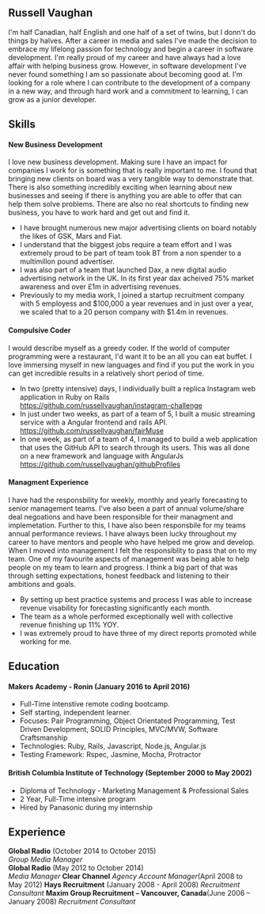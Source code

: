 ## Russell Vaughan

I'm half Canadian, half English and one half of a set of twins, but I donn't do things by halves. After a career in media and sales I've made the decision to embrace my lifelong passion for technology and begin a career in software development. I'm really proud of my career and have always had a love affair with helping business grow. However, in software development I've never found something I am so passionate about becoming good at. I'm looking for a role where I can contribute to the development of a company in a new way, and through hard work and a commitment to learning, I can grow as a junior developer.

## Skills

#### New Business Development

I love new business development. Making sure I have an impact for companies I work for is something that is really important to me. I found that bringing new clients on board was a very tangible way to demonstrate that. There is also something incredibly exciting 
when learning about new businesses and seeing if there is anything you are able to offer that can help them solve problems. There are also no real shortcuts to finding new business, you have to work hard and get out and find it.

- I have brought numerous new major advertising clients on board notably the likes of GSK, Mars and Fiat.
- I understand that the biggest jobs require a team effort and I was extremely proud to be part of team took BT from a non spender to a multimillon pound advertiser.
- I was also part of a team that launched Dax, a new digital audio advertising network in the UK. In its first year dax acheived 75% market awareness and over £1m in advertising revenues. 
- Previously to my media work, I joined a startup recruitment company with 5 employess and $100,000 a year revenues and in just over a year, we scaled that to a 20 person company with $1.4m in revenues.

#### Compulsive Coder

I would describe myself as a greedy coder. If the world of computer programming were a restaurant, I'd want it to be an all you can eat buffet. I love immersing myself in new languages and find if you put the work in you can get incredible results in a relatively short period of time. 

- In two (pretty intensive) days, I individually built a replica Instagram web application in Ruby on Rails
  https://github.com/russellvaughan/instagram-challenge  
- In just under two weeks, as part of a team of 5, I built a music streaming service with a Angular frontend and rails API.
  https://github.com/russellvaughan/fairMuse
- In one week, as part of a team of 4, I managed to build a web application that uses the GitHub API to search through its users. This was all done on a new framework and language with AngularJs 
  https://github.com/russellvaughan/githubProfiles


#### Managment Experience

I have had the responsbility for weekly, monthly and yearly forecasting to senior management teams. I've also been a part of annual volume/share deal negoations and have been responsible for their managment and implemetation. Further to this, I have also been responsbile for my teams annual performance reviews. I have always been lucky throughout my career to have mentors and people who have helped me grow and develop. When I moved into management I felt the responsiblity to pass that on to my team. One of my favourite aspects of management was being able to help people on my team to learn and progress. I think a big part of that was through setting expectations, honest feedback and listening to their ambitions and goals.

- By setting up best practice systems and process I was able to increase revenue visability for forecasting significantly each month.
- The team as a whole performed exceptionally well with collective revenue finishing up 11% YOY.
- I was extremely proud to have three of my direct reports promoted while working for me.

## Education

#### Makers Academy - Ronin (January 2016 to April 2016)

- Full-Time intenstive remote coding bootcamp. 
- Self starting, independent learner.
- Focuses: Pair Programming, Object Orientated Programming, Test Driven Development, SOLID Principles, MVC/MVW, Software Craftsmanship
- Technologies: Ruby, Rails, Javascript, Node.js, Angular.js
- Testing Framework: Rspec, Jasmine, Mocha, Protractor

#### British Columbia Institute of Technology (September 2000 to May 2002)

- Diploma of Technology - Marketing Management & Professional Sales
- 2 Year, Full-Time intensive program 
- Hired by Panasonic during my internship

## Experience

**Global Radio** (October 2014 to October 2015)    
*Group Media Manager*  
**Global Radio** (May 2012 to October 2014)   
*Media Manager*
**Clear Channel**
*Agency Account Manager*(April 2008 to May 2012)
**Hays Recruitment** (January 2008 - April 2008)
*Recruitment Consultant*
**Maxim Group Recruitment – Vancouver, Canada**(June 2006 – January 2008)
*Recruitment Consultant*
